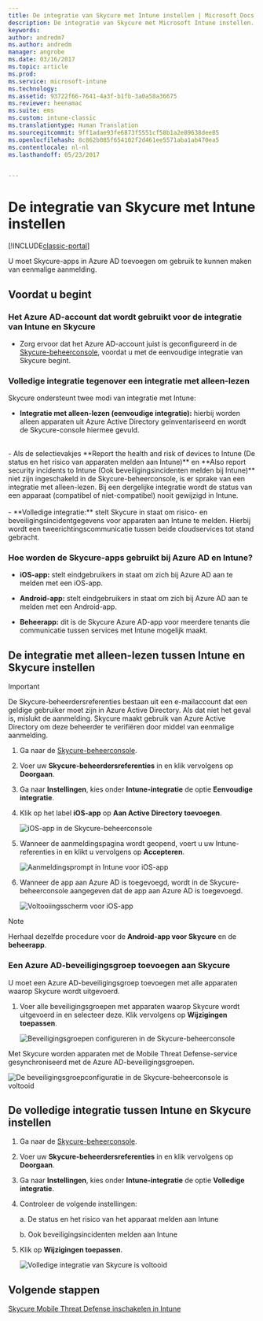```yaml
---
title: De integratie van Skycure met Intune instellen | Microsoft Docs
description: De integratie van Skycure met Microsoft Intune instellen.
keywords: 
author: andredm7
ms.author: andredm
manager: angrobe
ms.date: 03/16/2017
ms.topic: article
ms.prod: 
ms.service: microsoft-intune
ms.technology: 
ms.assetid: 93722f66-7641-4a3f-b1fb-3a0a58a36675
ms.reviewer: heenamac
ms.suite: ems
ms.custom: intune-classic
ms.translationtype: Human Translation
ms.sourcegitcommit: 9ff1adae93fe6873f5551cf58b1a2e89638dee85
ms.openlocfilehash: 8c862b085f654102f2d461ee5571aba1ab470ea5
ms.contentlocale: nl-nl
ms.lasthandoff: 05/23/2017


---
```


# <a name="set-up-the-skycure-integration-with-intune"></a>De integratie van Skycure met Intune instellen

[!INCLUDE[classic-portal](../includes/classic-portal.md)]

U moet Skycure-apps in Azure AD toevoegen om gebruik te kunnen maken van eenmalige aanmelding.

## <a name="before-you-begin"></a>Voordat u begint

### <a name="azure-ad-account-used-to-integrate-intune-and-skycure"></a>Het Azure AD-account dat wordt gebruikt voor de integratie van Intune en Skycure

-   Zorg ervoor dat het Azure AD-account juist is geconfigureerd in de [Skycure-beheerconsole](https://aad.skycure.com), voordat u met de eenvoudige integratie van Skycure begint.

### <a name="full-integration-vs-read-only"></a>Volledige integratie tegenover een integratie met alleen-lezen

Skycure ondersteunt twee modi van integratie met Intune:

-   **Integratie met alleen-lezen (eenvoudige integratie):** hierbij worden alleen apparaten uit Azure Active Directory geïnventariseerd en wordt de Skycure-console hiermee gevuld.
<br>
    -   Als de selectievakjes **Report the health and risk of devices to Intune (De status en het risico van apparaten melden aan Intune)** en **Also report security incidents to Intune (Ook beveiligingsincidenten melden bij Intune)** niet zijn ingeschakeld in de Skycure-beheerconsole, is er sprake van een integratie met alleen-lezen. Bij een dergelijke integratie wordt de status van een apparaat (compatibel of niet-compatibel) nooit gewijzigd in Intune.
<br></br>
-   **Volledige integratie:** stelt Skycure in staat om risico- en beveiligingsincidentgegevens voor apparaten aan Intune te melden. Hierbij wordt een tweerichtingscommunicatie tussen beide cloudservices tot stand gebracht.

### <a name="how-the-skycure-apps-are-used-with-azure-ad-and-intune"></a>Hoe worden de Skycure-apps gebruikt bij Azure AD en Intune?

-   **iOS-app:** stelt eindgebruikers in staat om zich bij Azure AD aan te melden met een iOS-app.

-   **Android-app:** stelt eindgebruikers in staat om zich bij Azure AD aan te melden met een Android-app.

-   **Beheerapp:** dit is de Skycure Azure AD-app voor meerdere tenants die communicatie tussen services met Intune mogelijk maakt.

## <a name="to-set-up-the-read-only-integration-between-intune-and-skycure"></a>De integratie met alleen-lezen tussen Intune en Skycure instellen

> [!IMPORTANT]
> De Skycure-beheerdersreferenties bestaan uit een e-mailaccount dat een geldige gebruiker moet zijn in Azure Active Directory. Als dat niet het geval is, mislukt de aanmelding. Skycure maakt gebruik van Azure Active Directory om deze beheerder te verifiëren door middel van eenmalige aanmelding.

1.  Ga naar de [Skycure-beheerconsole](https://aad.skycure.com).

2.  Voer uw **Skycure-beheerdersreferenties** in en klik vervolgens op **Doorgaan**.

3.  Ga naar **Instellingen**, kies onder **Intune-integratie** de optie **Eenvoudige integratie**.

4.  Klik op het label **iOS-app** op **Aan Active Directory toevoegen**.

    ![iOS-app in de Skycure-beheerconsole](../media/mtp/skycure-setup-1.png)

5.  Wanneer de aanmeldingspagina wordt geopend, voert u uw Intune-referenties in en klikt u vervolgens op **Accepteren**.

    ![Aanmeldingsprompt in Intune voor iOS-app](../media/mtp/skycure-setup-2.png)

6.  Wanneer de app aan Azure AD is toegevoegd, wordt in de Skycure-beheerconsole aangegeven dat de app aan Azure AD is toegevoegd.

    ![Voltooiingsscherm voor iOS-app](../media/mtp/skycure-setup-3.png)

> [!NOTE]
> Herhaal dezelfde procedure voor de **Android-app voor Skycure** en de **beheerapp**.

### <a name="add-an-azure-ad-security-group-into-skycure"></a>Een Azure AD-beveiligingsgroep toevoegen aan Skycure

U moet een Azure AD-beveiligingsgroep toevoegen met alle apparaten waarop Skycure wordt uitgevoerd.

1.  Voer alle beveiligingsgroepen met apparaten waarop Skycure wordt uitgevoerd in en selecteer deze. Klik vervolgens op **Wijzigingen toepassen**.

    ![Beveiligingsgroepen configureren in de Skycure-beheerconsole](../media/mtp/skycure-setup-4.png)

Met Skycure worden apparaten met de Mobile Threat Defense-service gesynchroniseerd met de Azure AD-beveiligingsgroepen.

![De beveiligingsgroepconfiguratie in de Skycure-beheerconsole is voltooid](../media/mtp/skycure-setup-5.png)

## <a name="set-up-the-full-integration-between-intune-and-skycure"></a>De volledige integratie tussen Intune en Skycure instellen

1.  Ga naar de [Skycure-beheerconsole](https://aad.skycure.com).

2.  Voer uw **Skycure-beheerdersreferenties** in en klik vervolgens op **Doorgaan**.

3.  Ga naar **Instellingen**, kies onder **Intune-integratie** de optie **Volledige integratie**.

4.  Controleer de volgende instellingen:

    a.  De status en het risico van het apparaat melden aan Intune

    b.  Ook beveiligingsincidenten melden aan Intune

5.  Klik op **Wijzigingen toepassen**.

    ![Volledige integratie van Skycure is voltooid](../media/mtp/skycure-setup-6.png)

## <a name="next-steps"></a>Volgende stappen

[Skycure Mobile Threat Defense inschakelen in Intune](/intune-classic/deploy-use/enable-skycure-mobile-threat-defense-in-intune)

